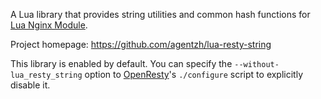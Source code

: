 <!---
    @title         Lua Resty String Library
    @creator       Yichun Zhang
    @created       2012-02-29 07:38 GMT
    @modifier      Yichun Zhang
    @modifier_link yichun-zhang
    @modified      
    @changes       1
--->

A Lua library that provides string utilities and common hash functions for [Lua Nginx Module](lua-nginx-module.html).

Project homepage: https://github.com/agentzh/lua-resty-string

This library is enabled by default. You can specify the `--without-lua_resty_string` option to [OpenResty](openresty.html)'s `./configure` script to explicitly disable it.

